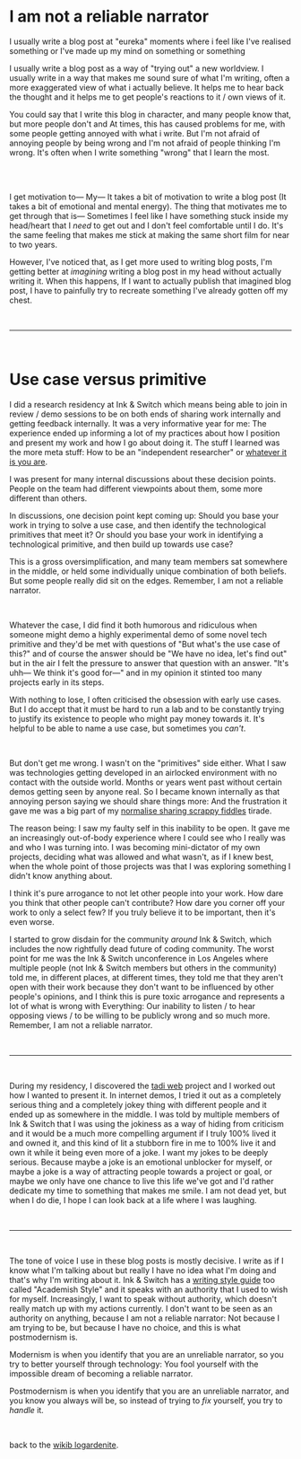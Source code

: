 # I am not a reliable narrator

I usually write a blog post at "eureka" moments where i feel like I've realised something or I've made up my mind on something or something

I usually write a blog post as a way of "trying out" a new worldview. I usually write in a way that makes me sound sure of what I'm writing, often a more exaggerated view of what i actually believe. It helps me to hear back the thought and it helps me to get people's reactions to it / own views of it. 

You could say that I write this blog in character, and many people know that, but more people don't and At times, this has caused problems for me, with some people getting annoyed with what i write. But I'm not afraid of annoying people by being wrong and I'm not afraid of people thinking I'm wrong. It's often when I write something "wrong" that I learn the most. 

<br>

<br>

I get motivation to— My— It takes a bit of motivation to write a blog post (It takes a bit of emotional and mental energy). The thing that motivates me to get through that is— Sometimes I feel like I have something stuck inside my head/heart that I *need* to get out and I don't feel comfortable until I do. It's the same feeling that makes me stick at making the same short film for near to two years. 

However, I've noticed that, as I get more used to writing blog posts, I'm getting better at *imagining* writing a blog post in my head without actually writing it. When this happens, If I want to actually publish that imagined blog post, I have to painfully try to recreate something I've already gotten off my chest. 

<br>

---

<br>

# Use case versus primitive

I did a research residency at Ink & Switch which means being able to join in review / demo sessions to be on both ends of sharing work internally and getting feedback internally. It was a very informative year for me: The experience ended up informing a lot of my practices about how I position and present my work and how I go about doing it. The stuff I learned was the more meta stuff: How to be an "independent researcher" or [whatever it is you are](https://www.todepond.com/wikiblogarden/work/what-are-you/).

I was present for many internal discussions about these decision points. People on the team had different viewpoints about them, some more different than others. 

In discussions, one decision point kept coming up: Should you base your work in trying to solve a use case, and then identify the technological primitives that meet it? Or should you base your work in identifying a technological primitive, and then build up towards use case?

This is a gross oversimplification, and many team members sat somewhere in the middle, or held some individually unique combination of both beliefs. But some people really did sit on the edges. Remember, I am not a reliable narrator. 

<br>

Whatever the case, I did find it both humorous and ridiculous when someone might demo a highly experimental demo of some novel tech primitive and they'd be met with questions of "But what's the use case of this?" and of course the answer should be "We have no idea, let's find out" but in the air I felt the pressure to answer that question with an answer. "It's uhh— We think it's good for—" and in my opinion it stinted too many projects early in its steps.

With nothing to lose, I often criticised the obsession with early use cases. But I do accept that it must be hard to run a lab and to be constantly trying to justify its existence to people who might pay money towards it. It's helpful to be able to name a use case, but sometimes you *can't*.

<br>

But don't get me wrong. I wasn't on the "primitives" side either. What I saw was technologies getting developed in an airlocked environment with no contact with the outside world. Months or years went past without certain demos getting seen by anyone real. So I became known internally as that annoying person saying we should share things more: And the frustration it gave me was a big part of my [normalise sharing scrappy fiddles](https://www.todepond.com/report/arroost/) tirade.

The reason being: I saw my faulty self in this inability to be open. It gave me an increasingly out-of-body experience where I could see who I really was and who I was turning into. I was becoming mini-dictator of my own projects, deciding what was allowed and what wasn't, as if I knew best, when the whole point of those projects was that I was exploring something I didn't know anything about. 

I think it's pure arrogance to not let other people into your work. How dare you think that other people can't contribute? How dare you corner off your work to only a select few? If you truly believe it to be important, then it's even worse. 

I started to grow disdain for the community *around* Ink & Switch, which includes the now rightfully dead future of coding community. The worst point for me was the Ink & Switch unconference in Los Angeles where multiple people (not Ink & Switch members but others in the community) told me, in different places, at different times, they told me that they aren't open with their work because they don't want to be influenced by other people's opinions, and I think this is pure toxic arrogance and represents a lot of what is wrong with Everything: Our inability to listen / to hear opposing views / to be willing to be publicly wrong and so much more. Remember, I am not a reliable narrator.

<br>

---

<br>

During my residency, I discovered the [tadi web](https://www.youtube.com/watch?v=ft6xOAijwFo) project and I worked out how I wanted to present it. In internet demos, I tried it out as a completely serious thing and a completely jokey thing with different people and it ended up as somewhere in the middle. I was told by multiple members of Ink & Switch that I was using the jokiness as a way of hiding from criticism and it would be a much more compelling argument if I truly 100% lived it and owned it, and this kind of lit a stubborn fire in me to 100% live it and own it while it being even more of a joke. I want my jokes to be deeply serious. Because maybe a joke is an emotional unblocker for myself, or maybe a joke is a way of attracting people towards a project or goal, or maybe we only have one chance to live this life we've got and I'd rather dedicate my time to something that makes me smile. I am not dead yet, but when I do die, I hope I can look back at a life where I was laughing.

<br>

---

<br>

The tone of voice I use in these blog posts is mostly decisive. I write as if I know what I'm talking about but really I have no idea what I'm doing and that's why I'm writing about it. Ink & Switch has a [writing style guide](https://www.todepond.com/wikiblogarden/academia/style/two-beat) too called "Academish Style" and it speaks with an authority that I used to wish for myself. Increasingly, I want to speak without authority, which doesn't really match up with my actions currently. I don't want to be seen as an authority on anything, because I am not a reliable narrator: Not because I am trying to be, but because I have no choice, and this is what postmodernism is.

Modernism is when you identify that you are an unreliable narrator, so you try to better yourself through technology: You fool yourself with the impossible dream of becoming a reliable narrator. 

Postmodernism is when you identify that you are an unreliable narrator, and you know you always will be, so instead of trying to *fix* yourself, you try to *handle* it.

<br>

back to the [wikib
logardenite](/wikiblogardenite).
